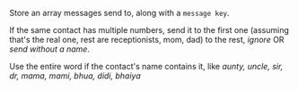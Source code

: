 

Store an array messages send to, along with a `message key`.

If the same contact has multiple numbers, send it to the first one (assuming that's the real one, rest are receptionists, mom, dad)
to the rest, *ignore* OR *send without a name*.

Use the entire word if the contact's name contains it, like *aunty, uncle, sir, dr, mama, mami, bhua, didi, bhaiya*
